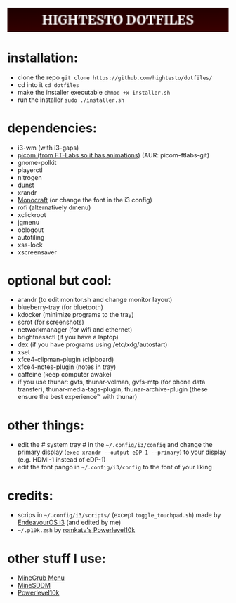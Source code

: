![title](https://raw.githubusercontent.com/hightesto/dotfiles/refs/heads/main/assets/title2.png)

installation:
=
- clone the repo
`git clone https://github.com/hightesto/dotfiles/`
- cd into it
`cd dotfiles`
- make the installer executable
`chmod +x installer.sh`
- run the installer
`sudo ./installer.sh`

dependencies:
=
- i3-wm (with i3-gaps)
- [picom (from FT-Labs so it has animations)](https://github.com/ft-labs/picom) (AUR: picom-ftlabs-git)
- gnome-polkit
- playerctl
- nitrogen
- dunst
- xrandr
- [Monocraft](https://github.com/IdreesInc/Monocraft) (or change the font in the i3 config)
- rofi (alternatively dmenu)
- xclickroot
- jgmenu
- oblogout
- autotiling
- xss-lock
- xscreensaver

optional but cool:
=
- arandr (to edit monitor.sh and change monitor layout)
- blueberry-tray (for bluetooth)
- kdocker (minimize programs to the tray)
- scrot (for screenshots)
- networkmanager (for wifi and ethernet)
- brightnessctl (if you have a laptop)
- dex (if you have programs using /etc/xdg/autostart)
- xset
- xfce4-clipman-plugin (clipboard)
- xfce4-notes-plugin (notes in tray)
- caffeine (keep computer awake)
- if you use thunar: gvfs, thunar-volman, gvfs-mtp (for phone data transfer), thunar-media-tags-plugin, thunar-archive-plugin (these ensure the best experience™ with thunar)

other things:
=
- edit the # system tray # in the `~/.config/i3/config` and change the primary display (`exec xrandr --output eDP-1 --primary`) to your display (e.g. HDMI-1 instead of eDP-1)
- edit the font pango in `~/.config/i3/config` to the font of your liking

credits:
=
- scrips in `~/.config/i3/scripts/` (except `toggle_touchpad.sh`) made by [EndeavourOS i3](https://github.com/endeavouros-team/endeavouros-i3wm-setup) (and edited by me)
- `~/.p10k.zsh` by [romkatv's Powerlevel10k](https://github.com/romkatv/powerlevel10k)

other stuff I use:
=
- [MineGrub Menu](https://github.com/Lxtharia/double-minegrub-menu)
- [MineSDDM](https://github.com/Davi-S/sddm-theme-minesddm)
- [Powerlevel10k](https://github.com/romkatv/powerlevel10k)
